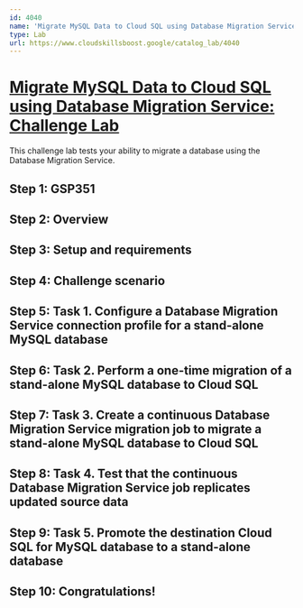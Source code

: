 ```yaml
---
id: 4040
name: 'Migrate MySQL Data to Cloud SQL using Database Migration Service: Challenge Lab'
type: Lab
url: https://www.cloudskillsboost.google/catalog_lab/4040
---
```


# [Migrate MySQL Data to Cloud SQL using Database Migration Service: Challenge Lab](https://www.cloudskillsboost.google/catalog_lab/4040)

This challenge lab tests your ability to migrate a database using the Database Migration Service.

## Step 1: GSP351

## Step 2: Overview

## Step 3: Setup and requirements

## Step 4: Challenge scenario

## Step 5: Task 1. Configure a Database Migration Service connection profile for a stand-alone MySQL database

## Step 6: Task 2. Perform a one-time migration of a stand-alone MySQL database to Cloud SQL

## Step 7: Task 3. Create a continuous Database Migration Service migration job to migrate a stand-alone MySQL database to Cloud SQL

## Step 8: Task 4. Test that the continuous Database Migration Service job replicates updated source data

## Step 9: Task 5. Promote the destination Cloud SQL for MySQL database to a stand-alone database

## Step 10: Congratulations!
